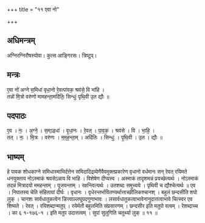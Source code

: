 +++
title = "११ एवा नो"

+++
## अधिमन्त्रम्
अग्निरग्निरौषस्योवा। कुत्स आङ्गिरसः। त्रिष्टुप्।

## मन्त्रः
ए॒वा नो॑ अग्ने स॒मिधा॑ वृधा॒नो रे॒वत्पा॑वक॒ श्रव॑से॒ वि भा॑हि ।  
तन्नो॑ मि॒त्रो वरु॑णो मामहन्ता॒मदि॑तिः॒ सिन्धुः॑ पृथि॒वी उ॒त द्यौः ॥

## पदपाठः
ए॒व । नः॒ । अ॒ग्ने॒ । स॒म्ऽइधा॑ । वृ॒धा॒नः । रे॒वत् । पा॒व॒क॒ । श्रव॑से । वि । भा॒हि॒ ।  
तत् । नः॒ । मि॒त्रः । वरु॑णः । म॒म॒ह॒न्ता॒म् । अदि॑तिः । सिन्धुः॑ । पृ॒थि॒वी । उ॒त । द्यौः ॥

## भाष्यम्
हे पावक शोधकाग्ने समिधास्माभिर्दत्तेन समिदादिद्रव्येणैवैवमुक्तप्रकारेण वृधानो वर्धमानः सन् रेवत् रयिमते धनयुक्ताय नोऽस्माकं श्रवसेऽन्नाय वि भाहि । विशेषेण दीप्यस्व । अस्माकं तादृशमन्नं प्रयच्छेत्यर्थः । नोऽस्माकं तदन्नं मित्रादयो ममहन्ताम् । पूजयन्ताम् । रक्षन्त्वित्यर्थः । उतशब्दः समुच्यये । पृथिवी च द्यौश्चेत्यर्थः ॥ एव । निपातस्य चेति संहितायां दीर्घः । वृधानः । वृधेरन्तर्भावितण्यर्थात्ताच्छीलिकश्चानश् । बहुलं छन्दसीति शपो लुक् । चानशः सार्वधातुकत्वेन ङित्त्वाल्लघूपदगुणाभावः । लसार्वधातुकत्वाभावेनानुदात्तत्वाभावे चित्स्वर एव शिष्यते । रेवत् । रयिशब्दान्मतुप् । रयेर्मतौ बहुलमिति संप्रसारणम् । छन्दसीर इति मतुपो वत्वम् । रेशब्दाच्च । का ६ १-१७६-१ । इति मतुप उदात्तत्वम् । सुपां सुलुगिति चतुर्थ्या लुक् ॥ ११ ॥